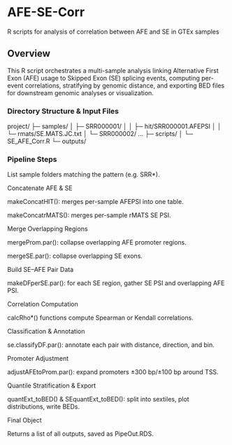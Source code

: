 # AFE-SE-Corr
R scripts for analysis of correlation between AFE and SE in GTEx samples

## Overview
This R script orchestrates a multi-sample analysis linking Alternative First Exon (AFE) usage to Skipped Exon (SE) splicing events, computing per-event correlations, stratifying by genomic distance, and exporting BED files for downstream genomic analyses or visualization.

### Directory Structure & Input Files
project/
├─ samples/
│  ├─ SRR000001/
│  │  ├─ hit/SRR000001.AFEPSI
│  │  └─ rmats/SE.MATS.JC.txt
│  └─ SRR000002/ …
├─ scripts/
│  └─ SE_AFE_Corr.R
└─ outputs/

### Pipeline Steps
List sample folders matching the pattern (e.g. SRR*).

Concatenate AFE & SE

makeConcatHIT(): merges per-sample AFEPSI into one table.

makeConcatrMATS(): merges per-sample rMATS SE PSI.

Merge Overlapping Regions

mergeProm.par(): collapse overlapping AFE promoter regions.

mergeSE.par(): collapse overlapping SE exons.

Build SE–AFE Pair Data

makeDFperSE.par(): for each SE region, gather SE PSI and overlapping AFE PSI.

Correlation Computation

calcRho*() functions compute Spearman or Kendall correlations.

Classification & Annotation

se.classifyDF.par(): annotate each pair with distance, direction, and bin.

Promoter Adjustment

adjustAFEtoProm.par(): expand promoters ±300 bp/±100 bp around TSS.

Quantile Stratification & Export

quantExt_toBED() & SEquantExt_toBED(): split into sextiles, plot distributions, write BEDs.

Final Object

Returns a list of all outputs, saved as PipeOut.RDS.
